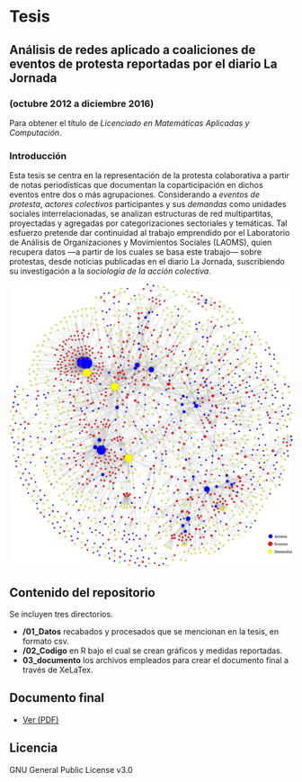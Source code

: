 # Tesis
## Análisis de redes aplicado a coaliciones de eventos de protesta reportadas por el diario La Jornada
### (octubre 2012 a diciembre 2016)

Para obtener el título de _Licenciado en Matemáticas Aplicadas y Computación_.

### Introducción

Esta tesis se centra en la representación de la protesta colaborativa a partir de notas periodísticas que documentan la coparticipación en dichos eventos entre dos o más agrupaciones. Considerando a _eventos de protesta_, _actores colectivos_ participantes y sus _demandas_ como unidades sociales interrelacionadas, se analizan estructuras de red multipartitas, proyectadas y agregadas por categorizaciones sectoriales y temáticas. Tal esfuerzo pretende dar continuidad al trabajo emprendido por el  Laboratorio de Análisis de Organizaciones y Movimientos Sociales (LAOMS), quien recupera datos —a partir
de los cuales se basa este trabajo— sobre protestas, desde noticias publicadas en el diario La Jornada, suscribiendo su investigación a la _sociología de la acción colectiva_.

![red_3partita](03_documento/img/4.1_red_3partita.png)


## Contenido del repositorio
Se incluyen tres directorios. 
- **/01_Datos** recabados y procesados que se mencionan en la tesis, en formato csv.
- **/02_Codigo** en R bajo el cual se crean gráficos y medidas reportadas. 
- **03_documento** los archivos empleados para crear el documento final a través de XeLaTex. 


## Documento final
* [Ver (PDF)](03_documento/tesis.pdf)


## Licencia
GNU General Public License v3.0


